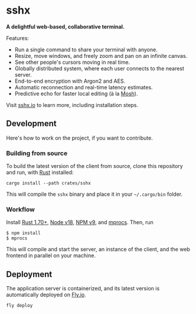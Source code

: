 # sshx

**A delightful web-based, collaborative terminal.**

Features:

- Run a single command to share your terminal with anyone.
- Resize, move windows, and freely zoom and pan on an infinite canvas.
- See other people's cursors moving in real time.
- Globally distributed system, where each user connects to the nearest server.
- End-to-end encryption with Argon2 and AES.
- Automatic reconnection and real-time latency estimates.
- Predictive echo for faster local editing (à la
  [Mosh](https://github.com/mobile-shell/mosh)).

Visit [sshx.io](https://sshx.io) to learn more, including installation steps.

## Development

Here's how to work on the project, if you want to contribute.

### Building from source

To build the latest version of the client from source, clone this repository and
run, with [Rust](https://rust-lang.com/) installed:

```
cargo install --path crates/sshx
```

This will compile the `sshx` binary and place it in your `~/.cargo/bin` folder.

### Workflow

Install [Rust 1.70+](https://www.rust-lang.org/),
[Node v18](https://nodejs.org/), [NPM v9](https://www.npmjs.com/), and
[mprocs](https://github.com/pvolok/mprocs). Then, run

```shell
$ npm install
$ mprocs
```

This will compile and start the server, an instance of the client, and the web
frontend in parallel on your machine.

## Deployment

The application server is containerized, and its latest version is automatically
deployed on [Fly.io](https://fly.io/).

```shell
fly deploy
```
